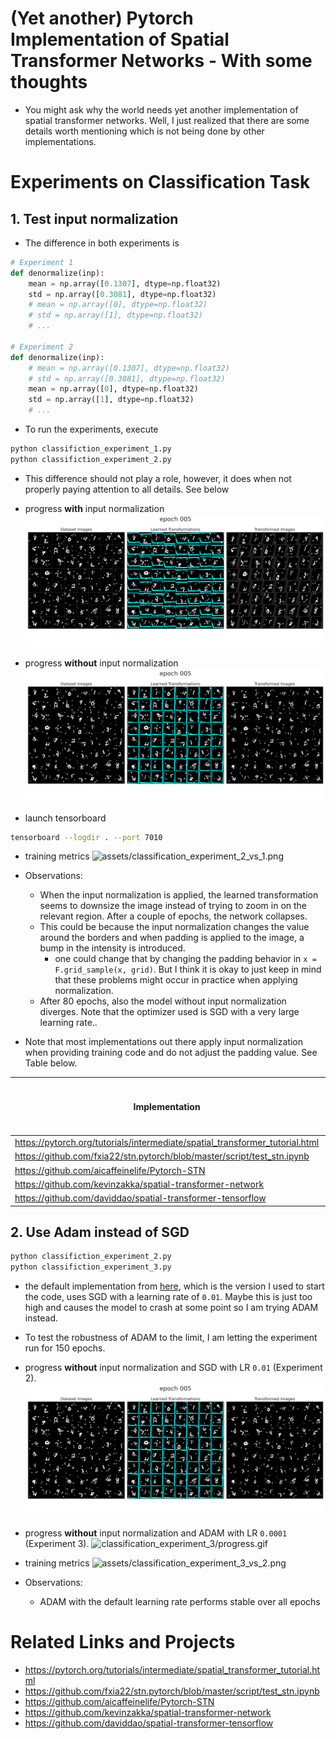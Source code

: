 # (Yet another) Pytorch Implementation of Spatial Transformer Networks - With some thoughts


* You might ask why the world needs yet another implementation of spatial transformer networks. Well, I just realized that there are some details worth mentioning which is not being done by other implementations.


# Experiments on Classification Task

## 1. Test input normalization

* The difference in both experiments is

```python
# Experiment 1
def denormalize(inp):
    mean = np.array([0.1307], dtype=np.float32)
    std = np.array([0.3081], dtype=np.float32)
    # mean = np.array([0], dtype=np.float32)
    # std = np.array([1], dtype=np.float32)
    # ...

# Experiment 2
def denormalize(inp):
    # mean = np.array([0.1307], dtype=np.float32)
    # std = np.array([0.3081], dtype=np.float32)
    mean = np.array([0], dtype=np.float32)
    std = np.array([1], dtype=np.float32)
    # ...
```

* To run the experiments, execute

```bash
python classifiction_experiment_1.py
python classifiction_experiment_2.py
```

* This difference should not play a role, however, it does when not properly paying attention to all details. See below


* progress **with** input normalization
![classification_experiment_1/progress.gif](classification_experiment_1/progress.gif)


* progress **without** input normalization
![classification_experiment_2/progress.gif](classification_experiment_2/progress.gif)

* launch tensorboard
```bash
tensorboard --logdir . --port 7010
```

* training metrics
![assets/classification_experiment_2_vs_1.png](assets/classification_experiment_2_vs_1.png)

* Observations:
    * When the input normalization is applied, the learned transformation seems to downsize the image instead of trying to zoom in on the relevant region. After a couple of epochs, the network collapses.
    * This could be because the input normalization changes the value around the borders and when padding is applied to the image, a bump in the intensity is introduced.
        * one could change that by changing the padding behavior in `x = F.grid_sample(x, grid)`. But I think it is okay to just keep in mind that these problems might occur in practice when applying normalization.
    * After 80 epochs, also the model without input normalization diverges. Note that the optimizer used is SGD with a very large learning rate..


* Note that most implementations out there apply input normalization when providing training code and do not adjust the padding value. See Table below.

| Implementation | Has Training code | Uses Normalization but does not correct padding |
|---|---|---|
| https://pytorch.org/tutorials/intermediate/spatial_transformer_tutorial.html | yes | yes |
| https://github.com/fxia22/stn.pytorch/blob/master/script/test_stn.ipynb | no | not applicable |
| https://github.com/aicaffeinelife/Pytorch-STN | yes | yes |
| https://github.com/kevinzakka/spatial-transformer-network | no | not applicable |
| https://github.com/daviddao/spatial-transformer-tensorflow | no | not applicable |


## 2. Use Adam instead of SGD

```bash
python classifiction_experiment_2.py
python classifiction_experiment_3.py
```

* the default implementation from [here](https://pytorch.org/tutorials/intermediate/spatial_transformer_tutorial.html), which is the version I used to start the code, uses SGD with a learning rate of `0.01`. Maybe this is just too high and causes the model to crash at some point so I am trying ADAM instead.
* To test the robustness of ADAM to the limit, I am letting the experiment run for 150 epochs.

* progress **without** input normalization and SGD with LR `0.01` (Experiment 2).
![classification_experiment_2/progress.gif](classification_experiment_2/progress.gif)

* progress **without** input normalization and ADAM with LR `0.0001` (Experiment 3).
![classification_experiment_3/progress.gif](classification_experiment_3/progress.gif)


* training metrics
![assets/classification_experiment_3_vs_2.png](assets/classification_experiment_3_vs_2.png)


* Observations:
    * ADAM with the default learning rate performs stable over all epochs



#  Related Links and Projects

* https://pytorch.org/tutorials/intermediate/spatial_transformer_tutorial.html
* https://github.com/fxia22/stn.pytorch/blob/master/script/test_stn.ipynb
* https://github.com/aicaffeinelife/Pytorch-STN
* https://github.com/kevinzakka/spatial-transformer-network
* https://github.com/daviddao/spatial-transformer-tensorflow